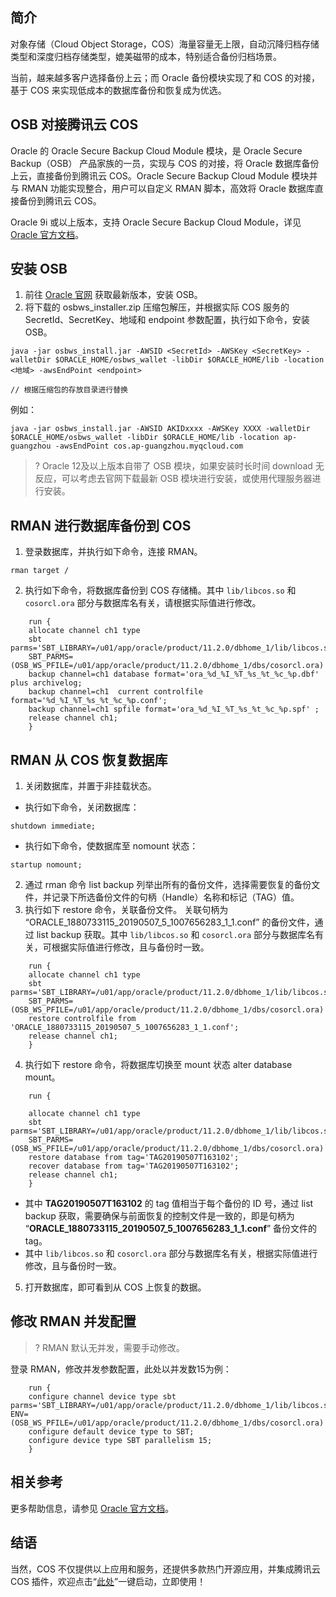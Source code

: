 ## 简介

对象存储（Cloud Object Storage，COS）海量容量无上限，自动沉降归档存储类型和深度归档存储类型，媲美磁带的成本，特别适合备份归档场景。

当前，越来越多客户选择备份上云；而 Oracle 备份模块实现了和 COS 的对接，基于 COS 来实现低成本的数据库备份和恢复成为优选。

## OSB 对接腾讯云 COS

Oracle 的 Oracle Secure Backup Cloud Module 模块，是 Oracle Secure Backup（OSB） 产品家族的一员，实现与 COS 的对接，将 Oracle 数据库备份上云，直接备份到腾讯云 COS。Oracle Secure Backup Cloud Module 模块并与 RMAN 功能实现整合，用户可以自定义 RMAN 脚本，高效将 Oracle 数据库直接备份到腾讯云 COS。

Oracle 9i 或以上版本，支持 Oracle Secure Backup Cloud Module，详见 [Oracle 官方文档](https://docs.oracle.com/en/database/oracle/oracle-database/12.2/rcmrf/oracle-secure-backup-osb-cloud-module.html#GUID-6FCF4FD8-861C-4D52-BB41-32E6EF03789F)。


## 安装 OSB

1. 前往 [Oracle 官网](https://docs.oracle.com/en/database/oracle/oracle-database/12.2/rcmrf/oracle-secure-backup-osb-cloud-module.html#GUID-964AADD2-3405-4476-8698-E9F2133CB5B7) 获取最新版本，安装 OSB。
2. 将下载的 osbws_installer.zip 压缩包解压，并根据实际 COS 服务的 SecretId、SecretKey、地域和 endpoint 参数配置，执行如下命令，安装 OSB。
```
java -jar osbws_install.jar -AWSID <SecretId> -AWSKey <SecretKey> -walletDir $ORACLE_HOME/osbws_wallet -libDir $ORACLE_HOME/lib -location <地域> -awsEndPoint <endpoint>

// 根据压缩包的存放目录进行替换
```
例如：
```
java -jar osbws_install.jar -AWSID AKIDxxxx -AWSKey XXXX -walletDir $ORACLE_HOME/osbws_wallet -libDir $ORACLE_HOME/lib -location ap-guangzhou -awsEndPoint cos.ap-guangzhou.myqcloud.com
```
>? Oracle 12及以上版本自带了 OSB 模块，如果安装时长时间 download 无反应，可以考虑去官网下载最新 OSB 模块进行安装，或使用代理服务器进行安装。
>


## RMAN 进行数据库备份到 COS

1. 登录数据库，并执行如下命令，连接 RMAN。
```
rman target / 
```
2. 执行如下命令，将数据库备份到 COS 存储桶。其中 `lib/libcos.so` 和 `cosorcl.ora` 部分与数据库名有关，请根据实际值进行修改。
```
	run {
	allocate channel ch1 type
	sbt parms='SBT_LIBRARY=/u01/app/oracle/product/11.2.0/dbhome_1/lib/libcos.so,
	SBT_PARMS=(OSB_WS_PFILE=/u01/app/oracle/product/11.2.0/dbhome_1/dbs/cosorcl.ora)';
	backup channel=ch1 database format='ora_%d_%I_%T_%s_%t_%c_%p.dbf' plus archivelog;
	backup channel=ch1  current controlfile  format='%d_%I_%T_%s_%t_%c_%p.conf';
	backup channel=ch1 spfile format='ora_%d_%I_%T_%s_%t_%c_%p.spf' ;
	release channel ch1;
	}
```

## RMAN 从 COS 恢复数据库

1. 关闭数据库，并置于非挂载状态。
 - 执行如下命令，关闭数据库：
```
shutdown immediate;
```
 - 执行如下命令，使数据库至 nomount 状态：
```
startup nomount;
```
2. 通过 rman 命令 list backup 列举出所有的备份文件，选择需要恢复的备份文件，并记录下所选备份文件的句柄（Handle）名称和标记（TAG）值。
3. 执行如下 restore 命令，关联备份文件。
关联句柄为 “ORACLE_1880733115_20190507_5_1007656283_1_1.conf” 的备份文件，通过 list backup 获取。其中 `lib/libcos.so` 和 `cosorcl.ora` 部分与数据库名有关，可根据实际值进行修改，且与备份时一致。
```
	run {
	allocate channel ch1 type
	sbt parms='SBT_LIBRARY=/u01/app/oracle/product/11.2.0/dbhome_1/lib/libcos.so,
	SBT_PARMS=(OSB_WS_PFILE=/u01/app/oracle/product/11.2.0/dbhome_1/dbs/cosorcl.ora)';
	restore controlfile from 'ORACLE_1880733115_20190507_5_1007656283_1_1.conf';
	release channel ch1;
	}
```
4. 执行如下 restore 命令，将数据库切换至 mount 状态 alter database mount。
```
	run {

	allocate channel ch1 type
	sbt parms='SBT_LIBRARY=/u01/app/oracle/product/11.2.0/dbhome_1/lib/libcos.so,
	SBT_PARMS=(OSB_WS_PFILE=/u01/app/oracle/product/11.2.0/dbhome_1/dbs/cosorcl.ora)';
	restore database from tag='TAG20190507T163102';
	recover database from tag='TAG20190507T163102';
	release channel ch1;
	}
```
 - 其中 **TAG20190507T163102** 的 tag 值相当于每个备份的 ID 号，通过 list backup 获取，需要确保与前面恢复的控制文件是一致的，即是句柄为 “**ORACLE_1880733115_20190507_5_1007656283_1_1.conf**” 备份文件的 tag。
 - 其中 `lib/libcos.so` 和 `cosorcl.ora` 部分与数据库名有关，根据实际值进行修改，且与备份时一致。
5. 打开数据库，即可看到从 COS 上恢复的数据。


## 修改 RMAN 并发配置

>? RMAN 默认无并发，需要手动修改。
>

登录 RMAN，修改并发参数配置，此处以并发数15为例：
```
	run {
	configure channel device type sbt parms='SBT_LIBRARY=/u01/app/oracle/product/11.2.0/dbhome_1/lib/libcos.so ENV=(OSB_WS_PFILE=/u01/app/oracle/product/11.2.0/dbhome_1/dbs/cosorcl.ora)';
	configure default device type to SBT;
	configure device type SBT parallelism 15;
	}
```

## 相关参考

更多帮助信息，请参见 [Oracle 官方文档](https://docs.oracle.com/en/database/oracle/oracle-database/12.2/rcmrf/oracle-secure-backup-osb-cloud-module.html#GUID-6FCF4FD8-861C-4D52-BB41-32E6EF03789F)。


## 结语

当然，COS 不仅提供以上应用和服务，还提供多款热门开源应用，并集成腾讯云 COS 插件，欢迎点击“[此处](https://cloud.tencent.com/act/pro/Ecological-aggregation?from=18406)”一键启动，立即使用！

